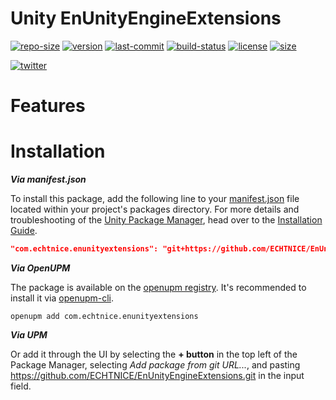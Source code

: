# Unity EnUnityEngineExtensions

<!--- [![license](https://img.shields.io/github/license/echtnice/EnUnityEngineExtensions?style=for-the-badge)](./LICENSE) -->
[![repo-size](https://img.shields.io/github/repo-size/echtnice/EnUnityEngineExtensions?label=File%20size&style=for-the-badge)]()
[![version](https://img.shields.io/github/package-json/v/echtnice/EnUnityEngineExtensions?style=for-the-badge)]()
[![last-commit](https://img.shields.io/github/last-commit/echtnice/EnUnityEngineExtensions?style=for-the-badge)]()
[![build-status](https://img.shields.io/github/workflow/status/ECHTNICE/EnUnityEngineExtensions/Build-Action?style=for-the-badge)]()
[![license](https://img.shields.io/badge/LICENSE-MIT-brightbreen?style=for-the-badge)](./LICENSE)
[![size](https://img.shields.io/github/package-json/keywords/echtnice/EnUnityEngineExtensions?style=for-the-badge)]()

[![twitter](https://img.shields.io/twitter/follow/echtnice?style=for-the-badge)](https://twitter.com/echtnice)

# Features



# Installation

***Via manifest.json***

To install this package, add the following line to your [manifest.json](https://docs.unity3d.com/Manual/upm-dependencies.html) file located within your project's packages directory. 
For more details and troubleshooting of the [Unity Package Manager](https://docs.unity3d.com/Manual/Packages.html), head over to the [Installation Guide](https://github.com/unity-packages/installation).

```json
"com.echtnice.enunityextensions": "git+https://github.com/ECHTNICE/EnUnityEngineExtensions"
```

***Via OpenUPM***

The package is available on the [openupm registry](https://openupm.com/packages/com.echtnice.enunityextensions/). It's recommended to install it via [openupm-cli](https://github.com/openupm/openupm-cli#openupm-cli).

```
openupm add com.echtnice.enunityextensions
```

***Via UPM***

Or add it through the UI by selecting the **+ button** in the top left of the Package Manager, selecting _Add package from git URL..._, and pasting https://github.com/ECHTNICE/EnUnityEngineExtensions.git in the input field.
